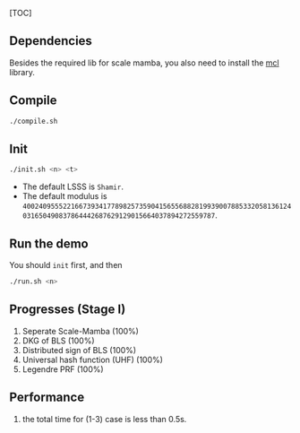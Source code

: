 [TOC]

## Dependencies
Besides the required lib for scale mamba, you also need to install the [mcl](https://github.com/herumi/mcl) library.

## Compile

```bash
./compile.sh
```

## Init

```bash
./init.sh <n> <t>
```

- The default LSSS is `Shamir`.
- The default modulus is `4002409555221667393417789825735904156556882819939007885332058136124031650490837864442687629129015664037894272559787`.

## Run the demo

You should `init` first, and then

```bash
./run.sh <n>
```

## Progresses (Stage I)
1. Seperate Scale-Mamba (100%)
2. DKG of BLS (100%)
3. Distributed sign of BLS (100%)
4. Universal hash function (UHF) (100%)
5. Legendre PRF (100%)

## Performance
1. the total time for (1-3) case is less than 0.5s.